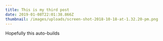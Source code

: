 ```yaml
---
title: This is my third post
date: 2019-01-08T22:01:38.866Z
thumbnail: /images/uploads/screen-shot-2018-10-18-at-1.32.20-pm.png
---
```

Hopefully this auto-builds
